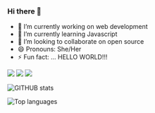 ### Hi there 👋


- 🔭 I’m currently working on web development
- 🌱 I’m currently learning Javascript
- 👯 I’m looking to collaborate on open source
- 😄 Pronouns: She/Her
- ⚡ Fun fact: ... HELLO WORLD!!!


<img src="https://img.shields.io/badge/-HTML-e34f26?logo=html5&logoColor=fff"> <img src="https://img.shields.io/badge/-css-e100f26?logo=css3&logoColor=fff"> <img src="https://img.shields.io/badge/-JavaScript-1572B6?logo=Js&logoColor=fff">

![GITHUB stats](https://github-readme-stats.vercel.app/api?username=Anushka-Singh1&count_private=true&show_icons=true&theme=radical)


![Top languages](https://github-readme-stats.vercel.app/api/top-langs/?username=Anushka-Singh1&show_icons=true&theme=radical)


 

